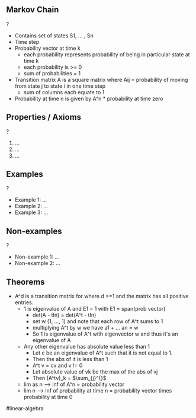 
## Markov Chain
?
- Contains set of states S1, ... , Sn
- Time step
- Probability vector at time k
	- each probability represents probability of being in particular state at time k
	- each probability is >= 0
	- sum of probabilities = 1
- Transition matrix A is a square matrix where Aij = probability of moving from state j to state i in one time step
	- sum of columns each equate to 1
- Probability at time n is given by A^n * probability at time zero

## Properties / Axioms
?
1. ...
2. ...
3. ...

## Examples
?
- Example 1: ...
‎ 
- Example 2: ...
‎ 
- Example 3: ...

## Non-examples
?
- Non-example 1: ...
- Non-example 2: ...

## Theorems
- A^d is a transition matrix for where d >=1 and the matrix has all positive entries.
	- 1 is eigenvalue of A and E1 = 1 with E1 = span(prob vector)
		- det(A - tIn) = det(A^t - tIn)
		- set w (1, ..., 1) and note that each row of A^t sums to 1
		- multiplying A^t by w we have a1 + ... an = w
		- So 1 is eigenvalue of A^t with eigenvector w and thus it's an eigenvalue of A 
	- Any other eigenvalue has absolute value less than 1
		- Let c be an eigenvalue of A^t such that it is not equal to 1.
		- Then the abs of it is less than 1
		- A^t v = cv and v != 0
		- Let absolute value of vk be the max of the abs of vj
		- Then (A^tv)_k = $\sum_{j}^{}$
	- lim as n --> inf of A^n = probability vector
	- lim n --> inf of probability at time n = probability vector times probability at time 0





#linear-algebra